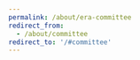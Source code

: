 ```yaml
---
permalink: /about/era-committee
redirect_from:
  - /about/committee
redirect_to: '/#committee'
---
```

